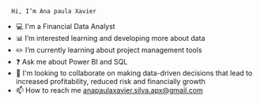       Hi, I’m Ana paula Xavier


- 💻 I'm a Financial Data Analyst
- 📊 I’m interested learning and developing more about data
- ✏️ I’m currently learning about project management tools
- ❓ Ask me about Power BI and SQL
- 🔎 I'm looking to collaborate on making data-driven decisions that lead to increased profitability, reduced risk and financially growth
- 📫 How to reach me anapaulaxavier.silva.apx@gmail.com


<!---
Anapaulaxavierr/Anapaulaxavierr is a ✨ special ✨ repository because its `README.md` (this file) appears on your GitHub profile.
You can click the Preview link to take a look at your changes.
--->
